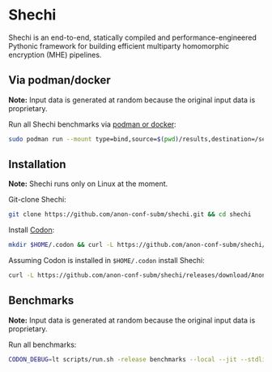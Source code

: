 # Shechi

Shechi is an end-to-end, statically compiled and performance-engineered Pythonic framework for building efficient multiparty homomorphic encryption (MHE) pipelines.

## Via podman/docker

**Note:** Input data is generated at random because the original input data is proprietary.

Run all Shechi benchmarks via [podman or docker](https://hub.docker.com/r/anonconfsubm/shechi):
```bash
sudo podman run --mount type=bind,source=$(pwd)/results,destination=/sequre/results --security-opt label=disable -e "CODON_DEBUG=lt" -e --privileged --rm -t anonconfsubm/shechi:anon scripts/run.sh -release benchmarks --local --jit --stdlib-builtin --king --pca --gwas-without-norm
```

## Installation

**Note:** Shechi runs only on Linux at the moment.

Git-clone Shechi:
```bash
git clone https://github.com/anon-conf-subm/shechi.git && cd shechi
```

Install [Codon](https://github.com/exaloop/codon):
```bash
mkdir $HOME/.codon && curl -L https://github.com/anon-conf-subm/shechi/releases/download/Anon/codon-linux-x86_64.tar.gz | tar zxvf - -C $HOME/.codon --strip-components=1
```

Assuming Codon is installed in `$HOME/.codon` install Shechi:
```bash
curl -L https://github.com/anon-conf-subm/shechi/releases/download/Anon/shechi-linux-x86_64.tar.gz | tar zxvf - -C $HOME/.codon/lib/codon/plugins
```

## Benchmarks

**Note:** Input data is generated at random because the original input data is proprietary.

Run all benchmarks:
```bash
CODON_DEBUG=lt scripts/run.sh -release benchmarks --local --jit --stdlib-builtin --king --pca --gwas-without-norm
```
